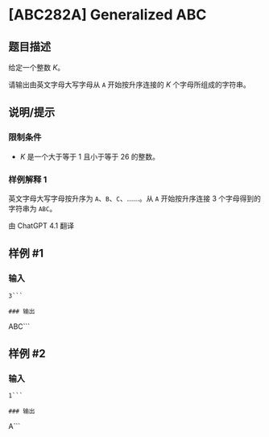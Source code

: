# [ABC282A] Generalized ABC

## 题目描述

给定一个整数 $K$。

请输出由英文字母大写字母从 `A` 开始按升序连接的 $K$ 个字母所组成的字符串。

## 说明/提示

### 限制条件

- $K$ 是一个大于等于 $1$ 且小于等于 $26$ 的整数。

### 样例解释 1

英文字母大写字母按升序为 `A`、`B`、`C`、……。从 `A` 开始按升序连接 $3$ 个字母得到的字符串为 `ABC`。

由 ChatGPT 4.1 翻译

## 样例 #1

### 输入

```
3```

### 输出

```
ABC```

## 样例 #2

### 输入

```
1```

### 输出

```
A```

